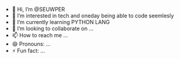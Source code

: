 - 👋 Hi, I’m @SEUWPER
- 👀 I’m interested in tech and oneday being able to code seemlesly
- 🌱 I’m currently learning PYTHON LANG
- 💞️ I’m looking to collaborate on ...
- 📫 How to reach me ...
- 😄 Pronouns: ...
- ⚡ Fun fact: ...

<!---
SEUWPER/SEUWPER is a ✨ special ✨ repository because its `README.md` (this file) appears on your GitHub profile.
You can click the Preview link to take a look at your changes.
--->
